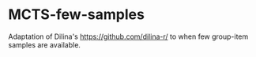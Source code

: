 # MCTS-few-samples
Adaptation of Dilina's https://github.com/dilina-r/ to when few group-item samples are available.
